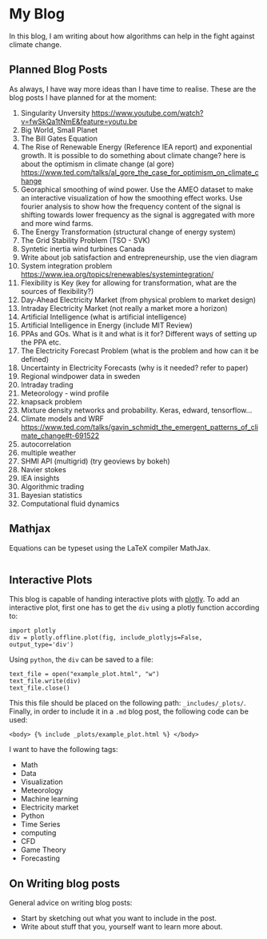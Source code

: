 # My Blog
In this blog, I am writing about how algorithms can help in the fight against climate change.

## Planned Blog Posts
As always, I have way more ideas than I have time to realise. These are the blog posts I have planned for at the moment:

1. Singularity Unversity
https://www.youtube.com/watch?v=fwSkQa1tNmE&feature=youtu.be
1. Big World, Small Planet
1. The Bill Gates Equation
1. The Rise of Renewable Energy (Reference IEA report) and exponential growth. It is possible to do something about climate change?
here is about the optimism in climate change (al gore) https://www.ted.com/talks/al_gore_the_case_for_optimism_on_climate_change
1. Georaphical smoothing of wind power. Use the AMEO dataset to make an interactive visualization of how the smoothing effect works. Use fourier analysis to show how the frequency content of the signal is shifting towards lower frequency as the signal is aggregated with more and more wind farms.
1. The Energy Transformation (structural change of energy system)
1. The Grid Stability Problem (TSO - SVK)
1. Syntetic inertia wind turbines Canada
1. Write about job satisfaction and entrepreneurship, use the vien diagram
1. System integration problem https://www.iea.org/topics/renewables/systemintegration/
1. Flexibility is Key (key for allowing for transformation, what are the sources of flexibility?)
1. Day-Ahead Electricity Market (from physical problem to market design)
1. Intraday Electricity Market (not really a market more a horizon)
1. Artificial Intelligence (what is artificial intelligence)
1. Artificial Intelligence in Energy (include MIT Review)
1. PPAs and GOs. What is it and what is it for? Different ways of setting up the PPA etc.
1. The Electricity Forecast Problem (what is the problem and how can it be defined)
1. Uncertainty in Electricity Forecasts (why is it needed? refer to paper)
1. Regional windpower data in sweden
1. Intraday trading
1. Meteorology - wind profile
1. knapsack problem
1. Mixture density networks and probability. Keras, edward, tensorflow...
1. Climate models and WRF https://www.ted.com/talks/gavin_schmidt_the_emergent_patterns_of_climate_change#t-691522
1. autocorrelation
1. multiple weather
1. SHMI API (multigrid) (try geoviews by bokeh)
1. Navier stokes
1. IEA insights
1. Algorithmic trading
1. Bayesian statistics
1. Computational fluid dynamics

## Mathjax
Equations can be typeset using the LaTeX compiler MathJax.

```

```


## Interactive Plots
This blog is capable of handing interactive plots with [plotly](https://plot.ly/). To add an interactive plot, first one has to get the ```div``` using a plotly function according to:

```
import plotly
div = plotly.offline.plot(fig, include_plotlyjs=False, output_type='div')
```

Using ```python```, the ```div``` can be saved to a file:

```
text_file = open("example_plot.html", "w")
text_file.write(div)
text_file.close()
```

This this file should be placed on the following path: ```_includes/_plots/```. Finally, in order to include it in a ```.md``` blog post, the following code can be used:

```
<body> {% include _plots/example_plot.html %} </body>
```

I want to have the following tags:

* Math
* Data
* Visualization
* Meteorology
* Machine learning
* Electricity market
* Python
* Time Series
* computing
* CFD
* Game Theory
* Forecasting

## On Writing blog posts
General advice on writing blog posts:

* Start by sketching out what you want to include in the post.
* Write about stuff that you, yourself want to learn more about.
